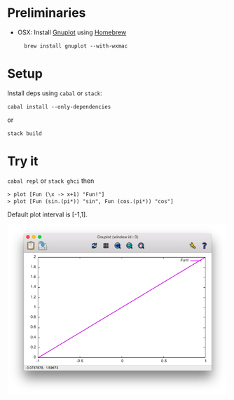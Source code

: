 # Preliminaries

- OSX: Install [Gnuplot][1] using [Homebrew][2]

        brew install gnuplot --with-wxmac


# Setup

Install deps using `cabal` or `stack`:

    cabal install --only-dependencies

or

    stack build


# Try it

`cabal repl` or `stack ghci` then

    > plot [Fun (\x -> x+1) "Fun!"]
    > plot [Fun (sin.(pi*)) "sin", Fun (cos.(pi*)) "cos"]

Default plot interval is [-1,1].

![example plot][3]

[1]: http://www.gnuplot.info
[2]: http://brew.sh
[3]: example.png

